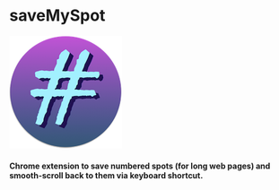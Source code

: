 # saveMySpot

![logo](./saveMySpot_48.png)

#### Chrome extension to save numbered spots (for long web pages) and smooth-scroll back to them via keyboard shortcut.